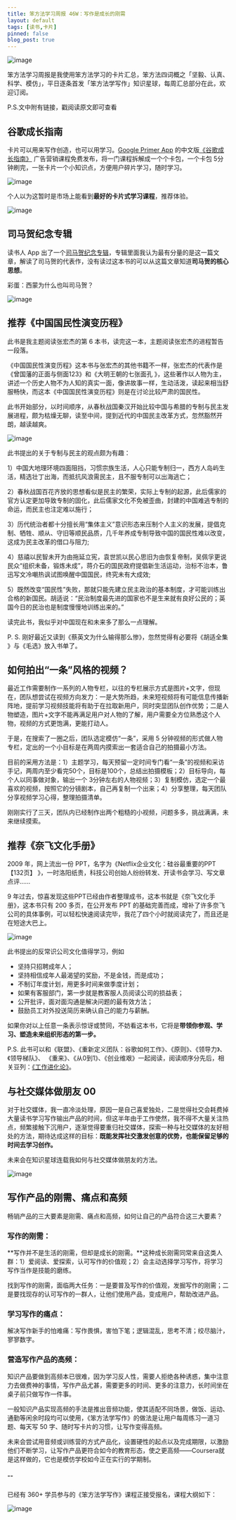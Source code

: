 ```yaml
---
title: 笨方法学习周报 46W：写作是成长的刚需
layout: default
tags: [读书,卡片]
pinned: false
blog_post: true
---
```


![image](http://upload-images.jianshu.io/upload_images/32598-64686eb0ac2abce8?imageMogr2/auto-orient/strip%7CimageView2/2/w/1240)

笨方法学习周报是我使用笨方法学习的卡片汇总，笨方法四词概之「坚毅、认真、科学、模仿」，平日逐条首发「笨方法学写作」知识星球，每周汇总部分在此，欢迎订阅。

P.S.文中附有链接，戳阅读原文即可查看


## 谷歌成长指南


卡片可以用来写作创造，也可以用学习。[Google Primer App](https://www.yourprimer.com/) 的中文版[《谷歌成长指南》](https://zhuanlan.zhihu.com/p/48750188) 广告营销课程免费发布，将一门课程拆解成一个个卡包，一个卡包 5分钟刷完，一张卡片一个小知识点，方便用户碎片学习，随时学习。


![image](http://upload-images.jianshu.io/upload_images/32598-063942b3486b75a4?imageMogr2/auto-orient/strip%7CimageView2/2/w/1240)


个人以为这暂时是市场上能看到**最好的卡片式学习课程**，推荐体验。

![image](http://upload-images.jianshu.io/upload_images/32598-e0710863ae36c26d?imageMogr2/auto-orient/strip%7CimageView2/2/w/1240)

## 司马贺纪念专辑

读书人 App 出了一个[司马贺纪念专辑](http://www.dushuren123.com/dushuren/video/share.html?id=-1662658213)，专辑里面我认为最有分量的是这一篇文章，解读了司马贺的代表作，没有读过这本书的可以从这篇文章知道**司马贺的核心思想**。

彩蛋：西蒙为什么也叫司马贺？


![image](http://upload-images.jianshu.io/upload_images/32598-06a2a25abffd8f87?imageMogr2/auto-orient/strip%7CimageView2/2/w/1240)

## 推荐《中国国民性演变历程》

此书是我主题阅读张宏杰的第 6 本书，读完这一本，主题阅读张宏杰的进程暂告一段落。

《中国国民性演变历程》这本书与张宏杰的其他书籍不一样，张宏杰的代表作是《曾国藩的正面与侧面123》和《大明王朝的七张面孔 》，这些著作以人物为主，讲述一个历史人物不为人知的真实一面，像讲故事一样，生动活泼，读起来相当舒服畅快，而这本《中国国民性演变历程》则是在讨论比较严肃的国民性。

此书开始部分，以时间顺序，从春秋战国秦汉开始比较中国与希腊的专制与民主发展进程，颇为枯燥无聊，读至中间，提到近代的中国民主改革方式，忽然豁然开朗，越读越爽。

![image](http://upload-images.jianshu.io/upload_images/32598-9241376693001d28?imageMogr2/auto-orient/strip%7CimageView2/2/w/1240)

此书提出的关于专制与民主的观点颇为有趣：

1）中国大地理环境四面阻挡，习惯宗族生活，人心只能专制归一，西方人岛屿生活，精选壮丁出海，而抵抗风浪需民主，且不服专制可以出海逃亡；

2）春秋战国百花齐放的思想看似是民主的繁荣，实际上专制的起源，此后儒家的官方认定更加导致专制的固化，此后儒家文化不免被歪曲，封建的中国难逃专制的命运，而民主也注定难以施行；

3）历代统治者都十分擅长用“集体主义”意识形态来压制个人主义的发展，提倡克制、牺牲、顺从、守旧等顺民品质，几千年养成专制导致中国的国民性难以改变，这成为民主改革的借口与阻力;

4）慈禧以民智未开为由拖延立宪，袁世凯以民心思旧为由恢复帝制，吴佩孚更说民众“组织未备，锻炼未成”，蒋介石的国民政府提倡新生活运动，治标不治本，鲁迅写文冷嘲热讽试图唤醒中国国民，终究未有大成效;

5）既然改变“国民性”失败，那就只能先建立民主政治的基本制度，才可能训练出合格的新国民。胡适说：“民治制度最先进的国家也不是生来就有良好公民的；英国今日的民治也是制度慢慢地训练出来的。”

读完此书，我似乎对中国现在和未来多了那么一点理解。

P. S. 刚好最近又读到《蔡英文为什么输得那么惨》，忽然觉得有必要将《胡适全集 》与《毛选》放入书单了。


## 如何拍出“一条”风格的视频？


最近工作需要制作一系列的人物专栏，以往的专栏展示方式是图片+文字，但现在，团队想尝试在视频方向发力：一是大势所趋，未来短视频将有可能信息传播新阵地，提前学习视频技能将有助于在拉取新用户，同时突显团队创作优势；二是人物塑造，图片+文字不能再满足用户对人物的了解，用户需要全方位熟悉这个人物，视频的方式更饱满，更能打动人。

于是，在搜索了一圈之后，团队选定模仿“一条”，采用 5 分钟视频的形式做人物专栏，定出的一个小目标是在两周内摸索出一套适合自己的拍摄最小方法。

目前的采用方法是：1）主题学习，每天预留一定时间专门看“一条”的视频和采访手记，两周内至少看完50个，目标是100个，总结出拍摄模板；2）目标导向，每个人以同事做对象，输出一个 3分钟左右的人物视频；3）复制模仿，选定一个最喜欢的视频，按照它的分镜剧本，自己再复制一个出来；4）分享整理，每天团队分享视频学习心得，整理拍摄清单。

刚刚实行了三天，团队内已经制作出两个粗糙的小视频，问题多多，挑战满满，未来继续摸索。

## 推荐《奈飞文化手册》
 
2009 年，网上流出一份 PPT，名字为《Netflix企业文化：硅谷最重要的PPT【132页】 》，一时洛阳纸贵，科技公司创始人纷纷转发、开读书会学习、写文章点评……

9 年过去，惊喜发现这些PPT已经由作者整理成书，这本书就是《奈飞文化手册》，这本书只有 200 多页，在公开发布 PPT 的基础完善而成，增补了许多奈飞公司的具体事例，可以轻松快速阅读完毕，我花了四个小时就阅读完了，而且还是在短途大巴上。

![image](http://upload-images.jianshu.io/upload_images/32598-b76c917a0118be41?imageMogr2/auto-orient/strip%7CimageView2/2/w/1240)

此书提出的反常识公司文化值得学习，例如

- 坚持只招聘成年人；
- 坚持相信成年人最渴望的奖励，不是金钱，而是成功；
- 不制订年度计划，用更多时间来做季度计划；
- 如果有客服部门，第一步就是教客服人员阅读公司的损益表；
- 公开批评，面对面沟通是解决问题的最有效方法；
- 鼓励员工对外投送简历来确认自己的能力与薪酬。

如果你对以上任意一条表示惊讶或赞同，不妨看这本书，它将是**带领你参观、学习、塑造未来组织形态的第一步。**

P.S. 此书可以和《联盟》、《重新定义团队：谷歌如何工作》、《原则》、《领导力》、《领导梯队》、 《重来》、《从0到1》、《创业维艰》一起阅读，阅读顺序分先后，相关豆列：[《工作进化论》](https://www.douban.com/doulist/111011175/)。


## 与社交媒体做朋友  00

对于社交媒体，我一直冷淡处理，原因一是自己喜爱独处，二是觉得社交会耗费掉大量读书学习写作输出产品的时间，但这半年由于工作使然，我不得不大量关注热点，频繁接触下沉用户，逐渐觉得要重归社交媒体，探索一种与社交媒体的友好相处的方法，期待达成这样的目标：**既能发挥社交激发创意的优势，也能保留足够的时间去学习创作。**

未来会在知识星球连载我如何与社交媒体做朋友的方法。

![image](http://upload-images.jianshu.io/upload_images/32598-2a57a946b816305a?imageMogr2/auto-orient/strip%7CimageView2/2/w/1240)


## 写作产品的刚需、痛点和高频

畅销产品的三大要素是刚需、痛点和高频，如何让自己的产品符合这三大要素？

### 写作的刚需：

**写作并不是生活的刚需，但却是成长的刚需。**这种成长刚需同常来自这类人群：1）爱阅读、爱探索，认可写作的价值观；2）会主动选择学习写作，将学习写作当作是技能的磨练。

找到写作的刚需，面临两大任务：一是要普及写作的价值观，发掘写作的刚需；二是要找现存的认可写作的一群人，让他们使用产品，变成用户，帮助改进产品。

### 学习写作的痛点：

解决写作新手的怕难痛：写作畏惧，害怕下笔；逻辑混乱，思考不清；绞尽脑汁，寥寥数字。

### 营造写作产品的高频：

知识产品要做到高频本已很难，因为学习反人性，需要人拒绝各种诱惑，集中注意力去做费神的事情，写作产品尤甚，需要更多的时间、更多的注意力，长时间坐在桌子前只做写作一件事。

一般知识产品实现高频的手法是推出音频功能，使其适配不同场景，做饭、运动、通勤等闲余时段均可以使用，《笨方法学写作》的做法是让用户每周练习一道习题、每天写 50 字、随时写卡片的习惯，让写作变得高频。

未来会尝试用音频或训练营的方式产品化，设置硬性的起点以及完成期限，以激励他们不断学习，让写作产品更符合如今的教育形态，使之更高频——Coursera就是这样做的，它也是模仿学校如今正在实行的学期制。

##### --

已经有 360+ 学员参与的《笨方法学写作》课程正接受报名，课程大纲如下：

![image](http://upload-images.jianshu.io/upload_images/32598-15a74b0b53baf861?imageMogr2/auto-orient/strip%7CimageView2/2/w/1240)